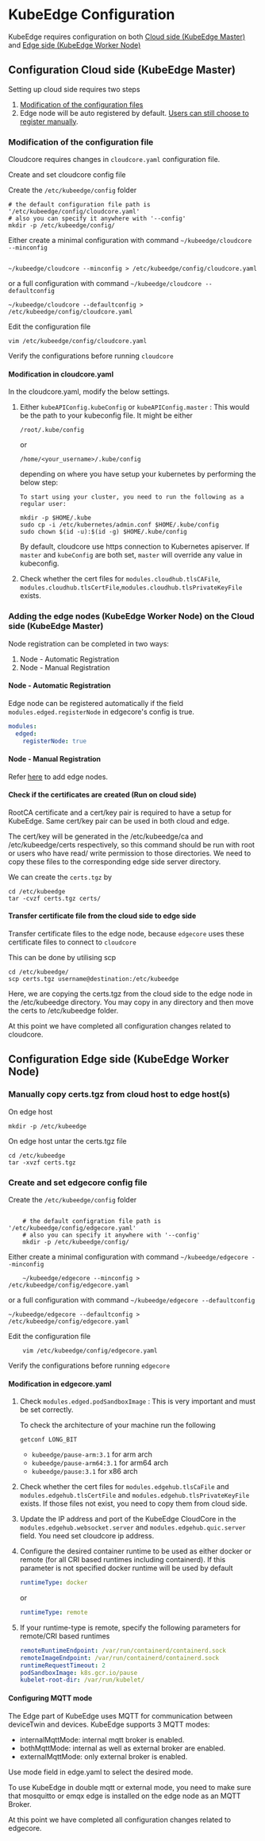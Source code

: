 # KubeEdge Configuration

KubeEdge requires configuration on both [Cloud side (KubeEdge Master)](#configuration-cloud-side-kubeedge-master) and [Edge side (KubeEdge Worker Node)](#configuration-edge-side-kubeedge-worker-node)

## Configuration Cloud side (KubeEdge Master)

Setting up cloud side requires two steps

1. [Modification of the configuration files](#modification-of-the-configuration-file)
2. Edge node will be auto registered by default. [Users can still choose to register manually](#adding-the-edge-nodes-kubeedge-worker-node-on-the-cloud-side-kubeedge-master).

### Modification of the configuration file

Cloudcore requires changes in `cloudcore.yaml` configuration file.

Create and set cloudcore config file

Create the `/etc/kubeedge/config` folder

```shell
# the default configuration file path is '/etc/kubeedge/config/cloudcore.yaml'
# also you can specify it anywhere with '--config'
mkdir -p /etc/kubeedge/config/
```

Either create a minimal configuration with command `~/kubeedge/cloudcore --minconfig`

```shell

~/kubeedge/cloudcore --minconfig > /etc/kubeedge/config/cloudcore.yaml
```

or a full configuration with command `~/kubeedge/cloudcore --defaultconfig`

```shell
~/kubeedge/cloudcore --defaultconfig > /etc/kubeedge/config/cloudcore.yaml
```

Edit the configuration file

```shell
vim /etc/kubeedge/config/cloudcore.yaml
```

Verify the configurations before running `cloudcore`

#### Modification in cloudcore.yaml

In the cloudcore.yaml, modify the below settings.

1. Either `kubeAPIConfig.kubeConfig` or `kubeAPIConfig.master` : This would be the path to your kubeconfig file. It might be either

    ```shell
    /root/.kube/config
    ```

    or

    ```shell
    /home/<your_username>/.kube/config
    ```

    depending on where you have setup your kubernetes by performing the below step:

    ```shell
    To start using your cluster, you need to run the following as a regular user:

    mkdir -p $HOME/.kube
    sudo cp -i /etc/kubernetes/admin.conf $HOME/.kube/config
    sudo chown $(id -u):$(id -g) $HOME/.kube/config
    ```

    By default, cloudcore use https connection to Kubernetes apiserver. If `master` and `kubeConfig` are both set, `master` will override any value in kubeconfig.

2. Check whether the cert files for `modules.cloudhub.tlsCAFile`, `modules.cloudhub.tlsCertFile`,`modules.cloudhub.tlsPrivateKeyFile` exists.

### Adding the edge nodes (KubeEdge Worker Node) on the Cloud side (KubeEdge Master)

Node registration can be completed in two ways:

1. Node - Automatic Registration
2. Node - Manual Registration

#### Node - Automatic Registration

Edge node can be registered automatically if the field `modules.edged.registerNode` in edgecore's config is true.

```yaml
modules:
  edged:
    registerNode: true
```

#### Node - Manual Registration

Refer [here](deploy-edge-node.md) to add edge nodes.

#### Check if the certificates are created (Run on cloud side)

RootCA certificate and a cert/key pair is required to have a setup for KubeEdge. Same cert/key pair can be used in both cloud and edge.

The cert/key will be generated in the /etc/kubeedge/ca and /etc/kubeedge/certs respectively, so this command should be run with root or users who have read/ write permission to those directories.
We need to copy these files to the corresponding edge side server directory.

We can create the `certs.tgz` by

```shell
cd /etc/kubeedge
tar -cvzf certs.tgz certs/
```

#### Transfer certificate file from the cloud side to edge side

Transfer certificate files to the edge node, because `edgecore` uses these certificate files to connect to `cloudcore`

This can be done by utilising scp

```shell
cd /etc/kubeedge/
scp certs.tgz username@destination:/etc/kubeedge
```

Here, we are copying the certs.tgz from the cloud side to the edge node in the /etc/kubeedge directory. You may copy in any directory and then move the certs to /etc/kubeedge folder.

At this point we have completed all configuration changes related to cloudcore.

## Configuration Edge side (KubeEdge Worker Node)

### Manually copy certs.tgz from cloud host to edge host(s)

On edge host

```shell
mkdir -p /etc/kubeedge
```

On edge host untar the certs.tgz file

```shell
cd /etc/kubeedge
tar -xvzf certs.tgz
```

### Create and set edgecore config file

Create the `/etc/kubeedge/config` folder

```shell

    # the default configration file path is '/etc/kubeedge/config/edgecore.yaml'
    # also you can specify it anywhere with '--config'
    mkdir -p /etc/kubeedge/config/
```

Either create a minimal configuration with command `~/kubeedge/edgecore --minconfig`

```shell
    ~/kubeedge/edgecore --minconfig > /etc/kubeedge/config/edgecore.yaml
```

or a full configuration with command `~/kubeedge/edgecore --defaultconfig`

```shell
~/kubeedge/edgecore --defaultconfig > /etc/kubeedge/config/edgecore.yaml
```

Edit the configuration file

```shell
    vim /etc/kubeedge/config/edgecore.yaml
```

Verify the configurations before running `edgecore`

#### Modification in edgecore.yaml

1. Check `modules.edged.podSandboxImage` : This is very important and must be set correctly.

   To check the architecture of your machine run the following

    ```shell
    getconf LONG_BIT
    ```

    + `kubeedge/pause-arm:3.1` for arm arch
    + `kubeedge/pause-arm64:3.1` for arm64 arch
    + `kubeedge/pause:3.1` for x86 arch

2. Check whether the cert files for `modules.edgehub.tlsCaFile` and `modules.edgehub.tlsCertFile` and `modules.edgehub.tlsPrivateKeyFile` exists. If those files not exist, you need to copy them from cloud side.

3. Update the IP address and port of the KubeEdge CloudCore in the `modules.edgehub.websocket.server` and `modules.edgehub.quic.server` field. You need set cloudcore ip address.

4. Configure the desired container runtime to be used as either docker or remote (for all CRI based runtimes including containerd). If this parameter is not specified docker runtime will be used by default

    ```yaml
    runtimeType: docker
    ```

    or

    ```yaml
    runtimeType: remote
    ```

5. If your runtime-type is remote, specify the following parameters for remote/CRI based runtimes

    ```yaml
    remoteRuntimeEndpoint: /var/run/containerd/containerd.sock
    remoteImageEndpoint: /var/run/containerd/containerd.sock
    runtimeRequestTimeout: 2
    podSandboxImage: k8s.gcr.io/pause
    kubelet-root-dir: /var/run/kubelet/
    ```

#### Configuring MQTT mode

The Edge part of KubeEdge uses MQTT for communication between deviceTwin and devices. KubeEdge supports 3 MQTT modes:

+ internalMqttMode: internal mqtt broker is enabled.
+ bothMqttMode: internal as well as external broker are enabled.
+ externalMqttMode: only external broker is enabled.

Use mode field in edge.yaml to select the desired mode.

To use KubeEdge in double mqtt or external mode, you need to make sure that mosquitto or emqx edge is installed on the edge node as an MQTT Broker.

At this point we have completed all configuration changes related to edgecore.